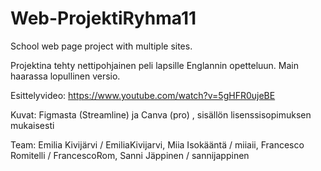 # Web-ProjektiRyhma11
School web page project with multiple sites.

Projektina tehty nettipohjainen peli lapsille Englannin opetteluun. Main haarassa lopullinen versio.

Esittelyvideo: https://www.youtube.com/watch?v=5gHFR0ujeBE

Kuvat: Figmasta (Streamline) ja Canva (pro) , sisällön lisenssisopimuksen mukaisesti 

Team:
Emilia Kivijärvi / EmiliaKivijarvi,
Miia Isokääntä / miiaii,
Francesco Romitelli / FrancescoRom,
Sanni Jäppinen / sannijappinen
